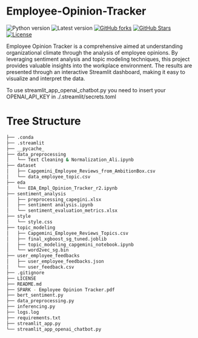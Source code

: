 # Employee-Opinion-Tracker

![Python version][python-version]
![Latest version][latest-version]
[![GitHub forks][fork-image]][fork-url]
[![GitHub Stars][stars-image]][stars-url]
[![License][license-image]][license-url]


Employee Opinion Tracker is a comprehensive aimed at understanding organizational climate through the analysis of employee opinions. By leveraging sentiment analysis and topic modeling techniques, this project provides valuable insights into the workplace environment. The results are presented through an interactive Streamlit dashboard, making it easy to visualize and interpret the data.


To use streamlit_app_openai_chatbot.py you need to insert your OPENAI_API_KEY in ./.streamlit/secrets.toml

# Tree Structure

```zsh
├── .conda
├── .streamlit
├── __pycache_
├── data_preprocessing
│   └── Text Cleaning & Normalization_Ali.ipynb
├── dataset
│   ├── Capgemini_Employee_Reviews_from_AmbitionBox.csv
│   └── data_employee_topic.csv
├── eda
│   └── EDA_Empl_Opinion_Tracker_r2.ipynb
├── sentiment_analysis
│   ├── preprocessing_capegini.xlsx
│   ├── sentiment analysis.ipynb
│   └── sentiment_evaluation_metrics.xlsx
├── style
│   └── style.css
├── topic_modeling
│   ├── Capgemini_Employee_Reviews_Topics.csv
│   ├── final_xgboost_sg_tuned.joblib
│   ├── topic_modeling_capgemini_notebook.ipynb
│   └── word2vec_sg.bin
├── user_employee_feedbacks
│   ├── user_employee_feedbacks.json
│   └── user_feedback.csv
├── .gitignore
├── LICENSE
├── README.md
├── SPARK - Employee Opinion Tracker.pdf
├── bert_sentiment.py
├── data_preprocessing.py
├── inferencing.py
├── logs.log
├── requirements.txt
├── streamlit_app.py
└── streamlit_app_openai_chatbot.py
```


[python-version]:https://img.shields.io/badge/python-3.11.9-brightgreen.svg
[latest-version]:https://img.shields.io/badge/version-1.0.0-blue.svg
[fork-image]:https://img.shields.io/github/forks/Efradgalio/Employee-Sentiment-Tracker
[fork-url]:https://github.com/Efradgalio/Employee-Sentiment-Tracker/network
[stars-image]:https://img.shields.io/github/stars/Efradgalio/Employee-Sentiment-Tracker
[stars-url]:https://github.com/Efradgalio/Employee-Sentiment-Tracker/stargazers
[license-image]:https://img.shields.io/github/license/Efradgalio/Employee-Sentiment-Tracker
[license-url]:https://github.com/Efradgalio/Employee-Sentiment-Tracker/blob/main/LICENSE